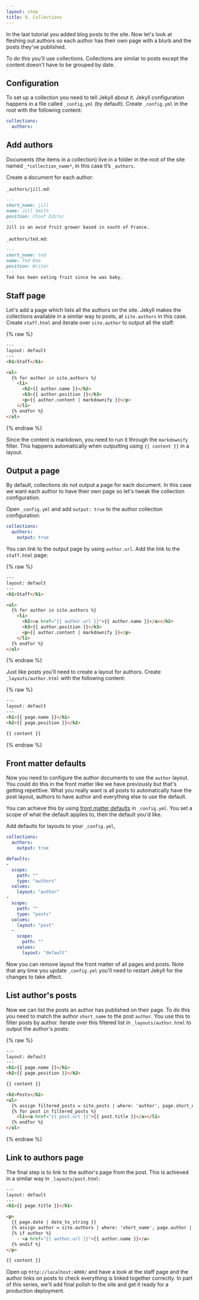 ```yaml
---
layout: step
title: 9. Collections
---
```

In the last tutorial you added blog posts to the site. Now let's look at
fleshing out authors so each author has their own page with a blurb and the
posts they've published.

To do this you'll use collections. Collections are similar to posts except the
content doesn't have to be grouped by date.

## Configuration

To set up a collection you need to tell Jekyll about it. Jekyll configuration
happens in a file called `_config.yml` (by default). Create `_config.yml` in the
root with the following content:

```yaml
collections:
  authors:
```

## Add authors

Documents (the items in a collection) live in a folder in the root of the site
named  `_*collection_name*`, in this case it’s `_authors`.

Create a document for each author:

`_authors/jill.md`:

```markdown
---
short_name: jill
name: Jill Smith
position: Chief Editor
---
Jill is an avid fruit grower based in south of France.
```

`_authors/ted.md`:

```markdown
---
short_name: ted
name: Ted Doe
position: Writer
---
Ted has been eating fruit since he was baby.
```

## Staff page

Let's add a page which lists all the authors on the site. Jekyll makes the
collections available in a similar way to posts, at `site.authors` in this case.
Create `staff.html` and iterate over `site.author` to output all the staff:

{% raw %}
```html
---
layout: default
---
<h1>Staff</h1>

<ul>
  {% for author in site.authors %}
    <li>
      <h2>{{ author.name }}</h2>
      <h3>{{ author.position }}</h3>
      <p>{{ author.content | markdownify }}</p>
    </li>
  {% endfor %}
</ul>
```
{% endraw %}

Since the content is markdown, you need to run it through the
`markdownify` filter. This happens automatically when outputting using
`{{ content }}` in a layout.

## Output a page

By default, collections do not output a page for each document. In this case we
want each author to have their own page so let's tweak the collection
configuration.

Open `_config.yml` and add `output: true` to the author collection
configuration:

```yaml
collections:
  authors:
    output: true
```

You can link to the output page by using `author.url`. Add the link to the
`staff.html` page:

{% raw %}
```html
---
layout: default
---
<h1>Staff</h1>

<ul>
  {% for author in site.authors %}
    <li>
      <h2><a href="{{ author.url }}">{{ author.name }}</a></h2>
      <h3>{{ author.position }}</h3>
      <p>{{ author.content | markdownify }}</p>
    </li>
  {% endfor %}
</ul>
```
{% endraw %}

Just like posts you'll need to create a layout for authors. Create
`_layouts/author.html` with the following content:

{% raw %}
```html
---
layout: default
---
<h1>{{ page.name }}</h1>
<h2>{{ page.position }}</h2>

{{ content }}
```
{% endraw %}

## Front matter defaults

Now you need to configure the author documents to use the `author` layout. You
could do this in the front matter like we have previously but that's getting
repetitive. What you really want is all posts to automatically have the post
layout, authors to have author and everything else to use the default.

You can achieve this by using [front matter defaults](/docs/configuration/front-matter-defaults/)
in `_config.yml`. You set a scope of what the default applies to, then the
default you'd like.

Add defaults for layouts to your `_config.yml`,

```yaml
collections:
  authors:
    output: true

defaults:
-
  scope:
    path: ""
    type: "authors"
  values:
    layout: "author"
-
  scope:
    path: ""
    type: "posts"
  values:
    layout: "post"
  -
    scope:
      path: ""
    values:
      layout: "default"
```

Now you can remove layout the front matter of all pages and posts. Note that
any time you update `_config.yml` you'll need to restart Jekyll for the changes
to take affect.

## List author's posts

Now we can list the posts an author has published on their page. To do
this you need to match the author `short_name` to the post `author`. You
use this to filter posts by author. Iterate over this filtered list in
`_layouts/author.html` to output the author's posts:

{% raw %}
```html
---
layout: default
---
<h1>{{ page.name }}</h1>
<h2>{{ page.position }}</h2>

{{ content }}

<h2>Posts</h2>
<ul>
  {% assign filtered_posts = site.posts | where: 'author', page.short_name %}
  {% for post in filtered_posts %}
    <li><a href="{{ post.url }}">{{ post.title }}</a></li>
  {% endfor %}
</ul>
```
{% endraw %}

## Link to authors page

The final step is to link to the author's page from the post. This is achieved
in a similar way in `_layouts/post.html`:

```html
---
layout: default
---
<h1>{{ page.title }}</h1>

<p>
  {{ page.date | date_to_string }}
  {% assign author = site.authors | where: 'short_name', page.author | first %}
  {% if author %}
    - <a href="{{ author.url }}">{{ author.name }}</a>
  {% endif %}
</p>

{{ content }}
```

Open up `http://localhost:4000/` and have a look at the staff page and the
author links on posts to check everything is linked together correctly. In part
of this series, we'll add final polish to the site and get it ready for a
production deployment.
